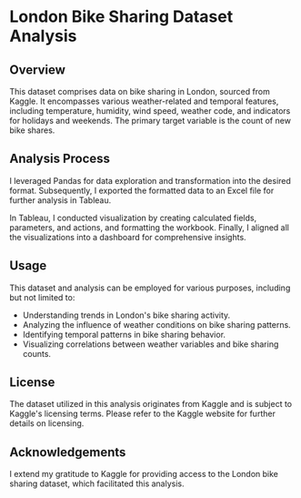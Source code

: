 # London Bike Sharing Dataset Analysis

## Overview

This dataset comprises data on bike sharing in London, sourced from Kaggle. It encompasses various weather-related and temporal features, including temperature, humidity, wind speed, weather code, and indicators for holidays and weekends. The primary target variable is the count of new bike shares.

## Analysis Process

I leveraged Pandas for data exploration and transformation into the desired format. Subsequently, I exported the formatted data to an Excel file for further analysis in Tableau.

In Tableau, I conducted visualization by creating calculated fields, parameters, and actions, and formatting the workbook. Finally, I aligned all the visualizations into a dashboard for comprehensive insights.

## Usage

This dataset and analysis can be employed for various purposes, including but not limited to:

- Understanding trends in London's bike sharing activity.
- Analyzing the influence of weather conditions on bike sharing patterns.
- Identifying temporal patterns in bike sharing behavior.
- Visualizing correlations between weather variables and bike sharing counts.

## License

The dataset utilized in this analysis originates from Kaggle and is subject to Kaggle's licensing terms. Please refer to the Kaggle website for further details on licensing.

## Acknowledgements

I extend my gratitude to Kaggle for providing access to the London bike sharing dataset, which facilitated this analysis.

